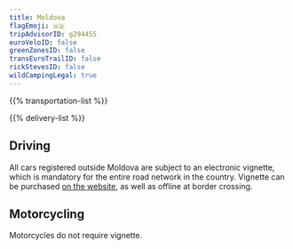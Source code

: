 ```yaml
---
title: Moldova
flagEmoji: 🇲🇩
tripAdvisorID: g294455
euroVeloID: false
greenZonesID: false
transEuroTrailID: false
rickStevesID: false
wildCampingLegal: true
---
```


{{% transportation-list %}}

{{% delivery-list %}}

## Driving

All cars registered outside Moldova are subject to an electronic vignette, which is mandatory for the entire road network in the country. Vignette can be purchased [on the website](https://evinieta.gov.md/), as well as offline at border crossing.

## Motorcycling

Motorcycles do not require vignette.
